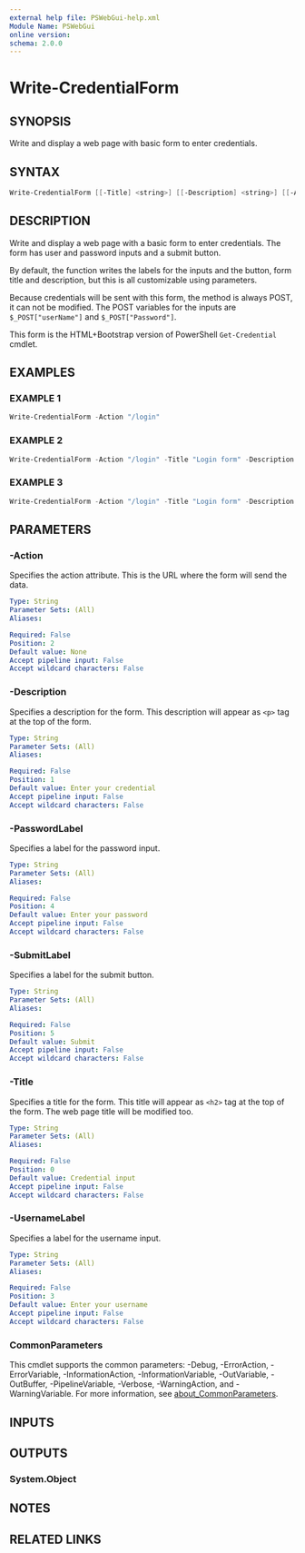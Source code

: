 ```yaml
---
external help file: PSWebGui-help.xml
Module Name: PSWebGui
online version:
schema: 2.0.0
---
```


# Write-CredentialForm

## SYNOPSIS
Write and display a web page with basic form to enter credentials.

## SYNTAX
```powershell
Write-CredentialForm [[-Title] <string>] [[-Description] <string>] [[-Action] <string>] [[-UsernameLabel] <string>] [[-PasswordLabel] <string>] [[-SubmitLabel] <string>]  [<CommonParameters>]
```

## DESCRIPTION
Write and display a web page with a basic form to enter credentials. The form has user and password inputs and a submit button.

By default, the function writes the labels for the inputs and the button, form title and description, but this is all customizable using parameters.

Because credentials will be sent with this form, the method is always POST, it can not be modified. The POST variables for the inputs are ```$_POST["userName"]``` and ```$_POST["Password"]```.

This form is the HTML+Bootstrap version of PowerShell ```Get-Credential``` cmdlet.

## EXAMPLES

### EXAMPLE 1
```powershell
Write-CredentialForm -Action "/login"
```

### EXAMPLE 2
```powershell
Write-CredentialForm -Action "/login" -Title "Login form" -Description "Please, enter your credential"
```

### EXAMPLE 3
```powershell
Write-CredentialForm -Action "/login" -Title "Login form" -Description "Please, enter your credential" -UsernameLabel "Enter your user name" -PasswordLabel "Enter your password" -SubmitLabel "Login"
```

## PARAMETERS

### -Action
Specifies the action attribute. This is the URL where the form will send the data.

```yaml
Type: String
Parameter Sets: (All)
Aliases: 

Required: False
Position: 2
Default value: None
Accept pipeline input: False
Accept wildcard characters: False
```

### -Description
Specifies a description for the form. This description will appear as ```<p>``` tag at the top of the form.

```yaml
Type: String
Parameter Sets: (All)
Aliases: 

Required: False
Position: 1
Default value: Enter your credential
Accept pipeline input: False
Accept wildcard characters: False
```

### -PasswordLabel
Specifies a label for the password input.

```yaml
Type: String
Parameter Sets: (All)
Aliases: 

Required: False
Position: 4
Default value: Enter your password
Accept pipeline input: False
Accept wildcard characters: False
```

### -SubmitLabel
Specifies a label for the submit button.

```yaml
Type: String
Parameter Sets: (All)
Aliases: 

Required: False
Position: 5
Default value: Submit
Accept pipeline input: False
Accept wildcard characters: False
```

### -Title
Specifies a title for the form. This title will appear as ```<h2>``` tag at the top of the form. The web page title will be modified too.

```yaml
Type: String
Parameter Sets: (All)
Aliases: 

Required: False
Position: 0
Default value: Credential input
Accept pipeline input: False
Accept wildcard characters: False
```

### -UsernameLabel
Specifies a label for the username input.

```yaml
Type: String
Parameter Sets: (All)
Aliases: 

Required: False
Position: 3
Default value: Enter your username
Accept pipeline input: False
Accept wildcard characters: False
```

### CommonParameters
This cmdlet supports the common parameters: -Debug, -ErrorAction, -ErrorVariable, -InformationAction, -InformationVariable, -OutVariable, -OutBuffer, -PipelineVariable, -Verbose, -WarningAction, and -WarningVariable. For more information, see [about_CommonParameters](http://go.microsoft.com/fwlink/?LinkID=113216).

## INPUTS

## OUTPUTS
### System.Object

## NOTES

## RELATED LINKS